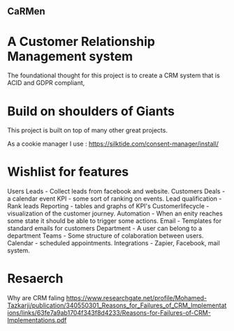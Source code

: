 ## CaRMen
# A Customer Relationship Management system
The foundational thought for this project is to create a CRM system that is ACID and GDPR compliant,

# Build on shoulders of Giants
This project is built on top of many other great projects.

As a cookie manager I use : https://silktide.com/consent-manager/install/


# Wishlist for features
Users
Leads - Collect leads from facebook and website.
Customers
Deals - a calendar event
KPI - some sort of ranking on events.
Lead qualification - Rank leads
Reporting - tables and graphs of KPI's
Customerlifecycle - visualization of the customer journey.
Automation - When an enity reaches some state it should be able to trigger some actions.
Email - Templates for standard emails for customers
Department - A user can belong to a department
Teams - Some structure of colaboration between users.
Calendar - scheduled appointments.
Integrations - Zapier, Facebook, mail system.


# Resaerch

Why are CRM faling
https://www.researchgate.net/profile/Mohamed-Tazkarji/publication/340550301_Reasons_for_Failures_of_CRM_Implementations/links/63fe7a9ab1704f343f8d4233/Reasons-for-Failures-of-CRM-Implementations.pdf

